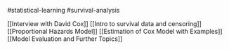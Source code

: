 #statistical-learning #survival-analysis 

[[Interview with David Cox]]
[[Intro to survival data and censoring]]
[[Proportional Hazards Model]]
[[Estimation of Cox Model with Examples]]
[[Model Evaluation and Further Topics]]
